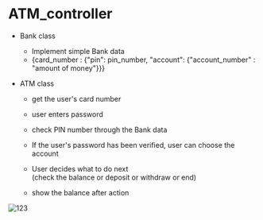 # ATM_controller

* Bank class
    * Implement simple Bank data  
    * {card_number : {"pin": pin_number, "account": {"account_number" : "amount of money"}}}  
    
* ATM class  
    * get the user's card number  
    * user enters password  
    * check PIN number through the Bank data  
    
    * If the user's password has been verified, user can choose the account  
    
    * User decides what to do next  
        (check the balance or deposit or withdraw or end)  
    * show the balance after action 

![123](https://user-images.githubusercontent.com/86766081/162727193-2733b503-0842-4fcd-902c-4887d76b33a1.png)

